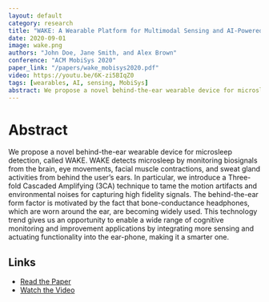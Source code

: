 ```yaml
---
layout: default
category: research
title: "WAKE: A Wearable Platform for Multimodal Sensing and AI-Powered Analytics"
date: 2020-09-01
image: wake.png
authors: "John Doe, Jane Smith, and Alex Brown"
conference: "ACM MobiSys 2020"
paper_link: "/papers/wake_mobisys2020.pdf"
video: https://youtu.be/6K-zi5BIqZ0
tags: [wearables, AI, sensing, MobiSys]
abstract: We propose a novel behind-the-ear wearable device for microsleep detection, called WAKE. WAKE detects microsleep by monitoring biosignals from the brain, eye movements, facial muscle contractions, and sweat gland activities from behind the user’s ears. In particular, we introduce a Three-fold Cascaded Amplifying (3CA) technique to tame the motion artifacts and environmental noises for capturing high fidelity signals. The behind-the-ear form factor is motivated by the fact that bone-conductance headphones, which are worn around the ear, are becoming widely used. This technology trend gives us an opportunity to enable a wide range of cognitive monitoring and improvement applications by integrating more sensing and actuating functionality into the ear-phone, making it a smarter one.
---
```


# Abstract
We propose a novel behind-the-ear wearable device for microsleep detection, called WAKE. WAKE detects microsleep by monitoring biosignals from the brain, eye movements, facial muscle contractions, and sweat gland activities from behind the user’s ears. In particular, we introduce a Three-fold Cascaded Amplifying (3CA) technique to tame the motion artifacts and environmental noises for capturing high fidelity signals. The behind-the-ear form factor is motivated by the fact that bone-conductance headphones, which are worn around the ear, are becoming widely used. This technology trend gives us an opportunity to enable a wide range of cognitive monitoring and improvement applications by integrating more sensing and actuating functionality into the ear-phone, making it a smarter one.

## Links
- [Read the Paper](https://dl.acm.org/doi/10.1145/3386901.3389032)
- [Watch the Video](https://youtu.be/6K-zi5BIqZ0)